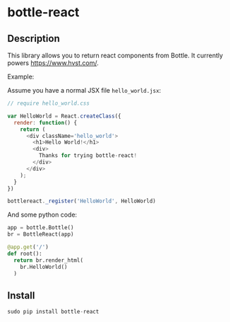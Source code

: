 # bottle-react

## Description
This library allows you to return react components from Bottle.  It currently powers https://www.hvst.com/.

Example:

Assume you have a normal JSX file `hello_world.jsx`:
```js
// require hello_world.css

var HelloWorld = React.createClass({
  render: function() {
    return (
      <div className='hello_world'>
        <h1>Hello World!</h1>
        <div>
          Thanks for trying bottle-react!
        </div>
      </div>
    );
  }
})

bottlereact._register('HelloWorld', HelloWorld)
```

And some python code:
```python
app = bottle.Bottle()
br = BottleReact(app)

@app.get('/')
def root():
  return br.render_html(
    br.HelloWorld()
  )
```


## Install
```python
sudo pip install bottle-react
```
